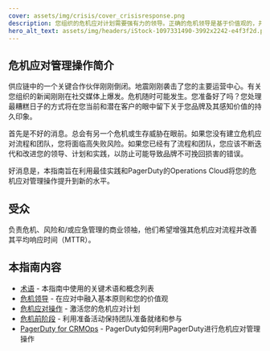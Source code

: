 ```yaml
---
cover: assets/img/crisis/cover_crisisresponse.png
description: 您组织的危机应对计划需要强有力的领导。正确的危机领导是基于价值观的，并在谨慎和深思熟虑地回应问题与有意地基于应对效果获取关注或新业务之间保持平衡。
hero_alt_text: assets/img/headers/iStock-1097331490-3992x2242-e4f3f2d.png
---
```


## 危机应对管理操作简介

供应链中的一个关键合作伙伴刚刚倒闭。地震刚刚袭击了您的主要运营中心。有关您组织的新闻刚刚在社交媒体上爆发。危机随时可能发生。您准备好了吗？您处理最糟糕日子的方式将在您当前和潜在客户的眼中留下关于您品牌及其感知价值的持久印象。

首先是不好的消息。总会有另一个危机或生存威胁在眼前。如果您没有建立危机应对流程和团队，您将面临高失败风险。如果您已经有了流程和团队，您应该不断迭代和改进您的领导、计划和实践，以防止可能导致品牌不可挽回损害的错误。

好消息是，本指南旨在利用最佳实践和PagerDuty的Operations Cloud将您的危机应对管理操作提升到新的水平。

## 受众
负责危机、风险和/或应急管理的商业领袖，他们希望增强其危机应对流程并改善其平均响应时间（MTTR）。

## 本指南内容
- [术语](terms.md) - 本指南中使用的关键术语和概念列表
- [危机领导](leadership.md) - 在应对中融入基本原则和您的价值观
- [危机应对操作](operations.md) - 激活您的危机应对计划
- [危机前阶段](prework.md) - 利用准备活动保持团队准备就绪和参与
- [PagerDuty for CRMOps](pagerduty.md) - PagerDuty如何利用PagerDuty进行危机应对管理操作

